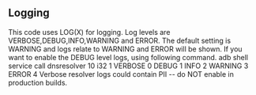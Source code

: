 ## Logging

This code uses LOG(X) for logging. Log levels are VERBOSE,DEBUG,INFO,WARNING and ERROR.
The default setting is WARNING and logs relate to WARNING and ERROR will be shown. If
you want to enable the DEBUG level logs, using following command.
adb shell service call dnsresolver 10 i32 1
VERBOSE   0
DEBUG     1
INFO      2
WARNING   3
ERROR     4
Verbose resolver logs could contain PII -- do NOT enable in production builds.

